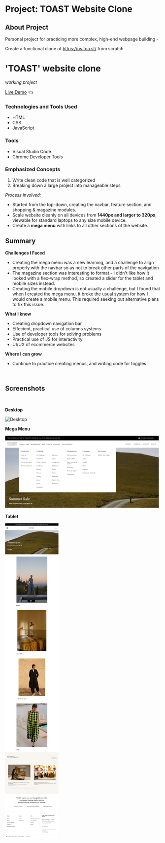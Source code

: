 # Project: TOAST Website Clone


## **About Project**


Personal project for practicing more complex, high-end webpage building -

Create a functional clone of https://us.toa.st/ from scratch


# 'TOAST' website clone
*working project*

[Live Demo](https://lpasqualone.github.io/toast-site-clone/) 👈

### **Technologies and Tools Used**

* HTML
* CSS
* JavaScript

### Tools
* Visual Studio Code
* Chrome Developer Tools

### **Emphasized Concepts**

1. Write clean code that is well categorized
2. Breaking down a large project into manageable steps

*Process involved:*
  - Started from the top-down, creating the navbar, feature section, and shopping & magazine modules.
  - Scale website cleanly on all devices from **1440px and larger to 320px**, viewable for standard laptops to any size mobile device.
  - Create a **mega menu** with links to all other sections of the website.

## **Summary**

**Challenges I Faced**
* Creating the mega menu was a new learning, and a challenge to align properly with the navbar so as not to break other parts of the navigation 
* The magazine section was interesting to format - I didn't like how it looked with a  flex-wrap method, so created a slider for the tablet and mobile sizes instead.
* Creating the mobile dropdown is not usually a challenge, but I found that when I created the mega menu, it broke the usual system for how I would create a mobile menu. This required seeking out alternative plans to fix this issue.

**What I know**
* Creating dropdown navigation bar
* Effecient, practical use of columns systems
* Use of developer tools for solving problems
* Practical use of JS for interactivity
* UI/UX of ecommerce websites

**Where I can grow**
* Continue to practice creating menus, and writing code for toggles

<br>

## **Screenshots**

<br>

**Desktop**<br>

![Desktop](toastSH-desktop.png)

**Mega Menu**<br>

![Desktop](toastSH-mega-menu.png)

**Tablet**

![Mobile](toastSH-tablet.png)
